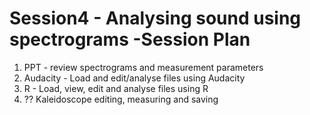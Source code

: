 # Session4 - Analysing sound using spectrograms -Session Plan

1. PPT - review spectrograms and measurement parameters
2. Audacity - Load and edit/analyse files using Audacity
3. R - Load, view, edit and analyse files using R
4. ?? Kaleidoscope editing, measuring and saving
